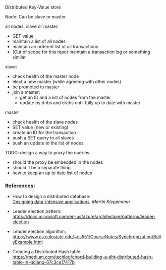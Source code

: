 Distributed Key-Value store

Node:
Can be slave or master.

all nodes, slave or master:
- GET value
- maintain a list of all nodes
- maintain an ordered list of all transactions
- (Out of scope for this repo) maintain a transaction log or something similar

slave:
- check health of the master node
- elect a new master (while agreeing with other nodes)
- be promoted to master
- join a master:
    - get an ID and a list of nodes from the master
    - update by dribs and drabs until fully up to date with master

master
- check health of the slave nodes
- SET value (new or existing)
- create an ID for the transaction
- push a SET query to all slaves
- push an update to the list of nodes 

TODO:
design a way to proxy the queries:
- should the proxy be embedded in the nodes
- should it be a separate thing
- how to keep an up to date list of nodes


### References:

- How to design a distributed database:  
[Designing data-intensive applications](https://www.goodreads.com/book/show/23463279-designing-data-intensive-applications), *Martin Kleppmann*

- Leader election pattern:  
https://docs.microsoft.com/en-us/azure/architecture/patterns/leader-election

- Leader election algorithm:  
https://www.cs.colostate.edu/~cs551/CourseNotes/Synchronization/BullyExample.html

- Creating a Distributed Hash table:  
https://medium.com/techlog/chord-building-a-dht-distributed-hash-table-in-golang-67c3ce17417b
